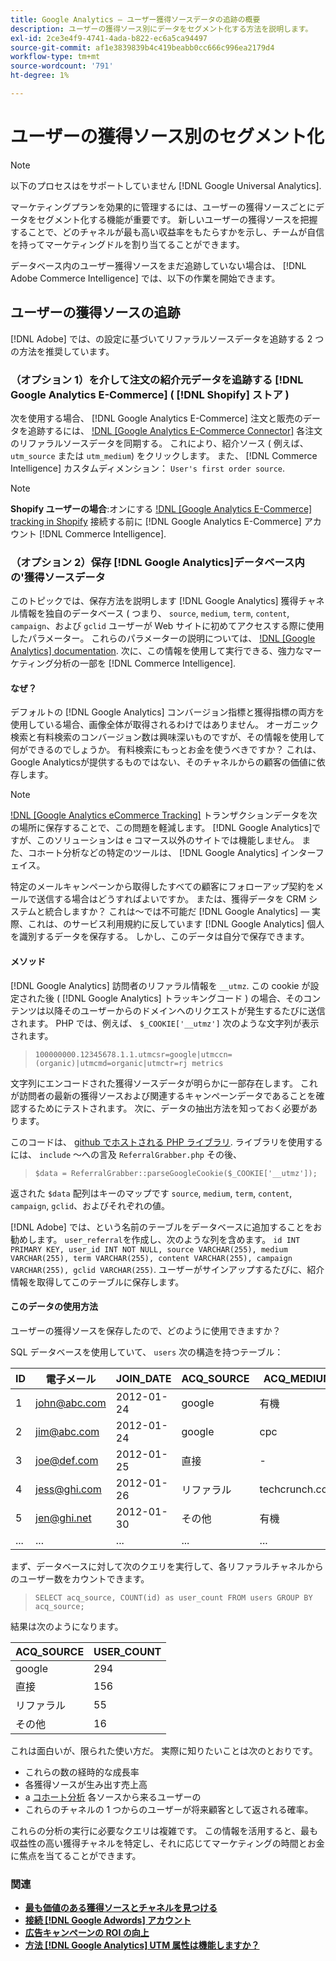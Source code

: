 ```yaml
---
title: Google Analytics — ユーザー獲得ソースデータの追跡の概要
description: ユーザーの獲得ソース別にデータをセグメント化する方法を説明します。
exl-id: 2ce3e4f9-4741-4ada-b822-ec6a5ca94497
source-git-commit: af1e3839839b4c419beabb0cc666c996ea2179d4
workflow-type: tm+mt
source-wordcount: '791'
ht-degree: 1%

---
```


# ユーザーの獲得ソース別のセグメント化

>[!NOTE]
>
>以下のプロセスはをサポートしていません [!DNL Google Universal Analytics].

マーケティングプランを効果的に管理するには、ユーザーの獲得ソースごとにデータをセグメント化する機能が重要です。 新しいユーザーの獲得ソースを把握することで、どのチャネルが最も高い収益率をもたらすかを示し、チームが自信を持ってマーケティングドルを割り当てることができます。

データベース内のユーザー獲得ソースをまだ追跡していない場合は、 [!DNL Adobe Commerce Intelligence] では、以下の作業を開始できます。

## ユーザーの獲得ソースの追跡

[!DNL Adobe] では、の設定に基づいてリファラルソースデータを追跡する 2 つの方法を推奨しています。

### （オプション 1）を介して注文の紹介元データを追跡する [!DNL Google Analytics E-Commerce] ( [!DNL Shopify] ストア )

次を使用する場合、 [!DNL Google Analytics E-Commerce] 注文と販売のデータを追跡するには、 [!DNL [Google Analytics E-Commerce Connector]](../importing-data/integrations/google-ecommerce.md) 各注文のリファラルソースデータを同期する。 これにより、紹介ソース ( 例えば、 `utm_source` または `utm_medium`) をクリックします。 また、 [!DNL Commerce Intelligence] カスタムディメンション： `User's first order source`.

>[!NOTE]
>
>**Shopify ユーザーの場合**:オンにする [!DNL [Google Analytics E-Commerce] tracking in Shopify](https://help.shopify.com/en/manual/reports-and-analytics/google-analytics#ecommerce-tracking) 接続する前に [!DNL Google Analytics E-Commerce] アカウント [!DNL Commerce Intelligence].

### （オプション 2）保存 [!DNL Google Analytics]データベース内の&#39;獲得ソースデータ

このトピックでは、保存方法を説明します [!DNL Google Analytics] 獲得チャネル情報を独自のデータベース ( つまり、 `source`, `medium`, `term`, `content`, `campaign`、および `gclid` ユーザーが Web サイトに初めてアクセスする際に使用したパラメーター。 これらのパラメーターの説明については、 [!DNL [Google Analytics] documentation](https://support.google.com/analytics/answer/1191184?hl=en#zippy=%2Cin-this-article). 次に、この情報を使用して実行できる、強力なマーケティング分析の一部を [!DNL Commerce Intelligence].

#### なぜ？

デフォルトの [!DNL Google Analytics] コンバージョン指標と獲得指標の両方を使用している場合、画像全体が取得されるわけではありません。 オーガニック検索と有料検索のコンバージョン数は興味深いものですが、その情報を使用して何ができるのでしょうか。 有料検索にもっとお金を使うべきですか？ これは、Google Analyticsが提供するものではない、そのチャネルからの顧客の価値に依存します。

>[!NOTE]
>
>[!DNL [Google Analytics eCommerce Tracking]](https://developers.google.com/analytics/devguides/collection/gajs/gaTrackingEcommerce) トランザクションデータを次の場所に保存することで、この問題を軽減します。 [!DNL Google Analytics]ですが、このソリューションは e コマース以外のサイトでは機能しません。 また、コホート分析などの特定のツールは、 [!DNL Google Analytics] インターフェイス。

特定のメールキャンペーンから取得したすべての顧客にフォローアップ契約をメールで送信する場合はどうすればよいですか。 または、獲得データを CRM システムと統合しますか？ これは～では不可能だ [!DNL Google Analytics]  — 実際、これは、のサービス利用規約に反しています [!DNL Google Analytics] 個人を識別するデータを保存する。 しかし、このデータは自分で保存できます。

#### メソッド

[!DNL Google Analytics] 訪問者のリファラル情報を `__utmz`. この cookie が設定された後 ( [!DNL Google Analytics] トラッキングコード ) の場合、そのコンテンツは以降そのユーザーからのドメインへのリクエストが発生するたびに送信されます。 PHP では、例えば、 `$_COOKIE['__utmz']` 次のような文字列が表示されます。

> `100000000.12345678.1.1.utmcsr=google|utmccn=(organic)|utmcmd=organic|utmctr=rj metrics`

文字列にエンコードされた獲得ソースデータが明らかに一部存在します。 これが訪問者の最新の獲得ソースおよび関連するキャンペーンデータであることを確認するためにテストされます。 次に、データの抽出方法を知っておく必要があります。

このコードは、 [github でホストされる PHP ライブラリ](https://github.com/RJMetrics/referral-grabber-php). ライブラリを使用するには、 `include` ～への言及 `ReferralGrabber.php` その後、

> `$data = ReferralGrabber::parseGoogleCookie($_COOKIE['__utmz']);`

返された `$data` 配列はキーのマップです `source`, `medium`, `term`, `content`, `campaign`, `gclid`、およびそれぞれの値。

[!DNL Adobe] では、という名前のテーブルをデータベースに追加することをお勧めします。 `user_referral`を作成し、次のような列を含めます。 `id INT PRIMARY KEY, user_id INT NOT NULL, source VARCHAR(255), medium VARCHAR(255), term VARCHAR(255), content VARCHAR(255), campaign VARCHAR(255), gclid VARCHAR(255)`. ユーザーがサインアップするたびに、紹介情報を取得してこのテーブルに保存します。

#### このデータの使用方法

ユーザーの獲得ソースを保存したので、どのように使用できますか？

SQL データベースを使用していて、 `users` 次の構造を持つテーブル：

| ID | 電子メール | JOIN_DATE | ACQ_SOURCE | ACQ_MEDIUM |
|--- |--- |--- |--- |--- |
| 1 | john@abc.com | 2012-01-24 | google | 有機 |
| 2 | jim@abc.com | 2012-01-24 | google | cpc |
| 3 | joe@def.com | 2012-01-25 | 直接 | - |
| 4 | jess@ghi.com | 2012-01-26 | リファラル | techcrunch.com |
| 5 | jen@ghi.net | 2012-01-30 | その他 | 有機 |
| ... | ... | ... | ... | ... |

まず、データベースに対して次のクエリを実行して、各リファラルチャネルからのユーザー数をカウントできます。

> `SELECT acq_source, COUNT(id) as user_count FROM users GROUP BY acq_source;`

結果は次のようになります。

| ACQ_SOURCE | USER_COUNT |
|--- |--- |
| google | 294 |
| 直接 | 156 |
| リファラル | 55 |
| その他 | 16 |

これは面白いが、限られた使い方だ。 実際に知りたいことは次のとおりです。

* これらの数の経時的な成長率
* 各獲得ソースが生み出す売上高
* a [コホート分析](https://en.wikipedia.org/wiki/Cohort_analysis) 各ソースから来るユーザーの
* これらのチャネルの 1 つからのユーザーが将来顧客として返される確率。

これらの分析の実行に必要なクエリは複雑です。 この情報を活用すると、最も収益性の高い獲得チャネルを特定し、それに応じてマーケティングの時間とお金に焦点を当てることができます。

### 関連

* **[最も価値のある獲得ソースとチャネルを見つける](../analysis/most-value-source-channel.md)**
* **[接続 [!DNL Google Adwords] アカウント](../importing-data/integrations/google-adwords.md)**
* **[広告キャンペーンの ROI の向上](../analysis/roi-ad-camp.md)**
* **[方法 [!DNL Google Analytics] UTM 属性は機能しますか？](../analysis/utm-attributes.md)**
